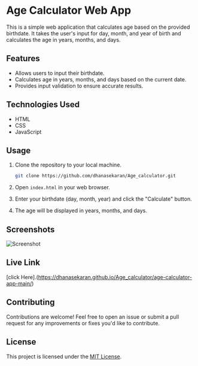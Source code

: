
# Age Calculator Web App

This is a simple web application that calculates age based on the provided birthdate. It takes the user's input for day, month, and year of birth and calculates the age in years, months, and days.

## Features

- Allows users to input their birthdate.
- Calculates age in years, months, and days based on the current date.
- Provides input validation to ensure accurate results.

## Technologies Used

- HTML
- CSS
- JavaScript

## Usage

1. Clone the repository to your local machine.
   ```bash
   git clone https://github.com/dhanasekaran/Age_calculator.git
   ```

2. Open `index.html` in your web browser.

3. Enter your birthdate (day, month, year) and click the "Calculate" button.

4. The age will be displayed in years, months, and days.

## Screenshots

![Screenshot](age-calculator-app-main/design/active-states.jpg)

## Live Link
[click Here].(https://dhanasekaran.github.io/Age_calculator/age-calculator-app-main/)

## Contributing

Contributions are welcome! Feel free to open an issue or submit a pull request for any improvements or fixes you'd like to contribute.

## License

This project is licensed under the [MIT License](LICENSE).
